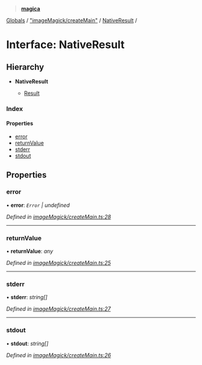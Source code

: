 > **[magica](../README.md)**

[Globals](../README.md) / ["imageMagick/createMain"](../modules/_imagemagick_createmain_.md) / [NativeResult](_imagemagick_createmain_.nativeresult.md) /

# Interface: NativeResult

## Hierarchy

* **NativeResult**

  * [Result](_types_.result.md)

### Index

#### Properties

* [error](_imagemagick_createmain_.nativeresult.md#error)
* [returnValue](_imagemagick_createmain_.nativeresult.md#returnvalue)
* [stderr](_imagemagick_createmain_.nativeresult.md#stderr)
* [stdout](_imagemagick_createmain_.nativeresult.md#stdout)

## Properties

###  error

• **error**: *`Error` | undefined*

*Defined in [imageMagick/createMain.ts:28](https://github.com/cancerberoSgx/magica/blob/cdb8012/src/imageMagick/createMain.ts#L28)*

___

###  returnValue

• **returnValue**: *any*

*Defined in [imageMagick/createMain.ts:25](https://github.com/cancerberoSgx/magica/blob/cdb8012/src/imageMagick/createMain.ts#L25)*

___

###  stderr

• **stderr**: *string[]*

*Defined in [imageMagick/createMain.ts:27](https://github.com/cancerberoSgx/magica/blob/cdb8012/src/imageMagick/createMain.ts#L27)*

___

###  stdout

• **stdout**: *string[]*

*Defined in [imageMagick/createMain.ts:26](https://github.com/cancerberoSgx/magica/blob/cdb8012/src/imageMagick/createMain.ts#L26)*